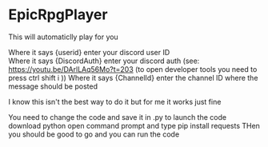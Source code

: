 # EpicRpgPlayer
This will automaticlly play for you 


Where it says {userid} enter your discord user ID  
Where it says {DiscordAuth} enter your discord auth (see: https://youtu.be/DArlLAq56Mo?t=203 
(to open developer tools you need to press ctrl shift i ))
Where it says {ChannelId} enter the channel ID where the message should be posted 

I know this isn't the best way to do it but for me it works just fine 



You need to change the code and save it in .py to launch the code download python open command prompt and type pip install requests 
THen you should be good to go and you can run the code 

